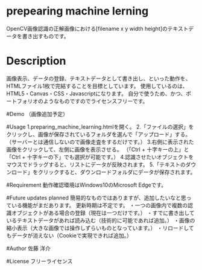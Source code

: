 # prepearing machine lerning
OpenCV画像認識の正解画像における[filename x y width height]のテキストデータを書き出すものです。

# Description
画像表示、データの登録、テキストデータとして書き出し、といった動作を、HTMLファイル1枚で完結することを目標としています。
使用しているのは、HTML5・Canvas・CSS・Javascriptになります。
自分で使うため、かつ、ポートフォリオのようなものですのでライセンスフリーです。

#Demo
（画像追加予定）

#Usage
1.preparing_machine_learning.htmlを開く。
2.「ファイルの選択」をクリックし、画像が保存されているフォルダを選んで「アップロード」する。
（サーバーとは通信しないので画像走査をするだけです。）
3.右側に表示された画像をクリックして、左側に画像を表示させる。
（「Ctrl + 十字キーの上」と「Ctrl + 十字キーの下」でも選択が可能です。）
4.認識させたいオブジェクトをマウスでドラッグすると、リストにデータが反映されます。
5.「テキストのダウンロード」をクリックすると、ダウンロードフォルダにデータが保存されます。

#Requirement
動作確認環境はWindows10のMicrosoft Edgeです。

#Future updates planned
簡易的なものではありますが、追加したいなと思っている機能がまだあります。
更新時期は不定です。
・一つの画像内で複数の認識オブジェクトがある場合の登録（現在は一つだけです。）
・すでに書き出しているテキストデータがあれば読み込む（技術的に可能であれば追加。）
・画像の縮小表示（大きな画像では操作しずらいものとなっています。）
・リロードしてもデータが消えない（Cookieで実現できれば追加。）

#Author
佐藤 洋介

#License
フリーライセンス